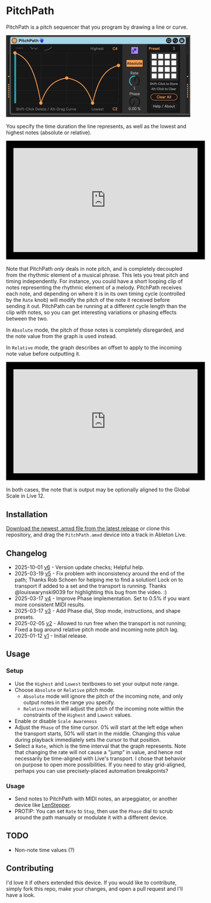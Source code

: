 # PitchPath

PitchPath is a pitch sequencer that you program by drawing a line or curve.

![How it Looks](images/device.gif)

You specify the time duration the line represents, as well as the lowest and highest notes (absolute or relative).

<iframe width="100%" style="border: 20px solid black; aspect-ratio: 16 / 9" src="https://www.youtube.com/embed/2k_Yz8-ukYg?si=4bahzoA_1mXxI-eu" title="Pitch Path Video" frameborder="0" allow="accelerometer; autoplay; clipboard-write; encrypted-media; gyroscope; picture-in-picture; web-share" referrerpolicy="strict-origin-when-cross-origin" allowfullscreen></iframe>

Note that PitchPath *only* deals in note pitch, and is completely decoupled from the rhythmic element of a musical phrase. This lets you treat pitch and timing independently. For instance, you could have a short looping clip of notes representing the rhythmic element of a melody. PitchPath receives each note, and depending on where it is in its own timing cycle (controlled by the `Rate` knob) will modify the pitch of the note it received before sending it out. PitchPath can be running at a different cycle length than the clip with notes, so you can get interesting variations or phasing effects between the two.

In `Absolute` mode, the pitch of those notes is completely disregarded, and the note value from the graph is used instead.

In `Relative` mode, the graph describes an offset to apply to the incoming note value before outputting it.

<iframe width="100%" style="border: 20px solid black; aspect-ratio: 16 / 9" src="https://www.youtube.com/embed/Fn-wUfJkEwE?si=BAGnZF2Re63iLusp" title="Pitch Path Relative Mode" frameborder="0" allow="accelerometer; autoplay; clipboard-write; encrypted-media; gyroscope; picture-in-picture; web-share" referrerpolicy="strict-origin-when-cross-origin" allowfullscreen></iframe>

In both cases, the note that is output may be optionally aligned to the Global Scale in Live 12.


## Installation

[Download the newest .amxd file from the latest release](https://github.com/zsteinkamp/m4l-PitchPath/releases) or clone this repository, and drag the `PitchPath.amxd` device into a track in Ableton Live.

## Changelog

* 2025-10-01 [v6](https://github.com/zsteinkamp/m4l-PitchPath/releases/download/v6/PitchPath-v6.amxd) - Version update checks; Helpful help.
* 2025-03-19 [v5](https://github.com/zsteinkamp/m4l-PitchPath/releases/download/v5/PitchPath-v5.amxd) - Fix problem with inconsistency around the end of the path; Thanks Rob Schoen for helping me to find a solution! Lock on to transport if added to a set and the transport is running. Thanks @louiswarynski9039 for highlighting this bug from the video. :)
* 2025-03-17 [v4](https://github.com/zsteinkamp/m4l-PitchPath/releases/download/v4/PitchPath-v4.amxd) - Improve Phase implementation. Set to 0.5% if you want more consistent MIDI results.
* 2025-03-17 [v3](https://github.com/zsteinkamp/m4l-PitchPath/releases/download/v3/PitchPath-v3.amxd) - Add Phase dial, Stop mode, instructions, and shape presets.
* 2025-02-05 [v2](https://github.com/zsteinkamp/m4l-PitchPath/releases/download/v2/PitchPath-v2.amxd) - Allowed to run free when the transport is not running; Fixed a bug around relative pitch mode and incoming note pitch lag.
* 2025-01-12 [v1](https://github.com/zsteinkamp/m4l-PitchPath/releases/download/v1/PitchPath-v1.amxd) - Initial release.

## Usage

### Setup
* Use the `Highest` and `Lowest` textboxes to set your output note range.
* Choose `Absolute` or `Relative` pitch mode.
  * `Absolute` mode will ignore the pitch of the incoming note, and only output notes in the range you specify.
  * `Relative` mode will adjust the pitch of the incoming note within the constraints of the `Highest` and `Lowest` values.
* Enable or disable `Scale Awareness`
* Adjust the `Phase` of the time cursor. 0% will start at the left edge when the transport starts, 50% will start in the middle. Changing this value during playback immediately sets the cursor to that position.
* Select a `Rate`, which is the time interval that the graph represents. Note that changing the rate will not cause a "jump" in value, and hence not necessarily be time-aligned with Live's transport. I chose that behavior on purpose to open more possibilities. If you need to stay grid-aligned, perhaps you can use precisely-placed automation breakpoints?

### Usage
* Send notes to PitchPath with MIDI notes, an arpeggiator, or another device like [LenStepper](https://plugins.steinkamp.us/m4l-LenStepper).
* PROTIP: You can set `Rate` to `Stop`, then use the `Phase` dial to scrub around the path manually or modulate it with a different device.

## TODO

* Non-note time values (?)

## Contributing

I'd love it if others extended this device. If you would like to contribute, simply fork this repo, make your changes, and open a pull request and I'll have a look.
